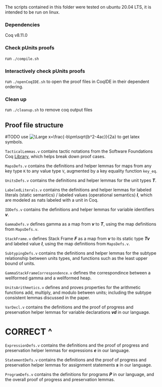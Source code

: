 The scripts contained in this folder were tested on ubuntu 20.04 LTS, it is intended to be run on linux.

### Dependencies

Coq v8.11.0

### Check pUnits proofs

run `./compile.sh`

### Interactively check pUnits proofs

run `./openCoqIDE.sh` to open the proof files in CoqIDE in their dependent ordering.

### Clean up

run `./cleanup.sh` to remove coq output files

## Proof file structure

#TODO use <img src="https://latex.codecogs.com/svg.latex?\Large&space;x=\frac{-b\pm\sqrt{b^2-4ac}}{2a}" title="\Large x=\frac{-b\pm\sqrt{b^2-4ac}}{2a}" />  to get latex symbols.

`TacticalLemmas.v` contains tactic notations from the Software Foundations Coq [Library](http://flint.cs.yale.edu/cs428/coq/sf/SfLib.html), which helps break down proof cases.

`MapsDefs.v` contains the definitions and helper lemmas for maps from any key type `K` to any value type `V`, augmented by a key equality function `key_eq`.

`UnitsDefs.v` contains the definitions and helper lemmas for the unit types **_T_**.

`LabeledLiterals.v` contains the definitions and helper lemmas for labeled literals (static semantics) / labeled values (operational semantics) **_l_**, which are modeled as nats labeled with a unit in Coq.

`IDDefs.v` contains the definitions and helper lemmas for variable identifiers **_v_**.

`GammaDefs.v` defines gamma as a map from **_v_** to **_T_**, using the map definitions from `MapsDefs.v`.

`StackFrame.v` defines Stack Frame **_F_** as a map from **_v_** to its static type **_Tv_** and labeled value **_l_**, using the map definitions from `MapsDefs.v`.

`SubtypingDefs.v` contains the definitions and helper lemmas for the subtype relationship between units types, and functions such as the least upper bound of units.

`GammaStackFrameCorrespondence.v` defines the correspondince between a wellformed gamma and a wellformed heap.

`UnitsArithmetics.v` defines and proves properties for the arithmetic functions add, multiply, and modulo between units; including the subtype consistent lemmas discussed in the paper.

`VarDecl.v` contains the definitions and the proof of progress and preservation helper lemmas for variable declarations **_vd_** in our language.

# CORRECT ^

`ExpressionDefs.v` contains the definitions and the proof of progress and preservation helper lemmas for expressions **_e_** in our language.

`StatementDefs.v` contains the definitions and the proof of progress and preservation helper lemmas for assignment statements **_s_** in our language.

`ProgramDefs.v` contains the definitions for programs **_P_** in our language, and the overall proof of progress and preservation lemmas.
